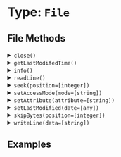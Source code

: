 [comment]: # (Note: This documentation is generated dynamically in the build process.  To modify the contents, change the javadoc on the type class, itself)

# Type: `File`



## File Methods

<details>
<summary><code>close()</code></summary>
<p>Closes either the read or write stream
</p></details>
<details>
<summary><code>getLastModifedTime()</code></summary>
<p>Retrieves the last modified time of a file
</p></details>
<details>
<summary><code>info()</code></summary>
<p>Returns a struct of file information.

Different values are returned for FileInfo and GetFileInfo
</p></details>
<details>
<summary><code>readLine()</code></summary>
<p>Returns the next line from the file object stream
</p></details>
<details>
<summary><code>seek(position=[integer])</code></summary>
<p>Moves the buffer cursor position forward the number of characters specified by the position argument

 Arguments:

| Argument | Type | Required | Default |
|----------|------|----------|---------|
| `position` | `integer` | `true` | `` |

</p></details>
<details>
<summary><code>setAccessMode(mode=[string])</code></summary>
<p>Sets the Posix permissions on a file

 Arguments:

| Argument | Type | Required | Default |
|----------|------|----------|---------|
| `mode` | `string` | `true` | `` |

</p></details>
<details>
<summary><code>setAttribute(attribute=[string])</code></summary>
<p>Sets a file access attribute

 Arguments:

| Argument | Type | Required | Default |
|----------|------|----------|---------|
| `attribute` | `string` | `true` | `` |

</p></details>
<details>
<summary><code>setLastModified(date=[any])</code></summary>
<p>Sets the last modified time of a file

 Arguments:

| Argument | Type | Required | Default |
|----------|------|----------|---------|
| `date` | `any` | `true` | `` |

</p></details>
<details>
<summary><code>skipBytes(position=[integer])</code></summary>
<p>Moves the buffer cursor position forward the number of characters specified by the position argument

 Arguments:

| Argument | Type | Required | Default |
|----------|------|----------|---------|
| `position` | `integer` | `true` | `` |

</p></details>
<details>
<summary><code>writeLine(data=[string])</code></summary>
<p>Writes a line of data to a file

 Arguments:

| Argument | Type | Required | Default |
|----------|------|----------|---------|
| `data` | `string` | `true` | `` |

</p></details>


## Examples
